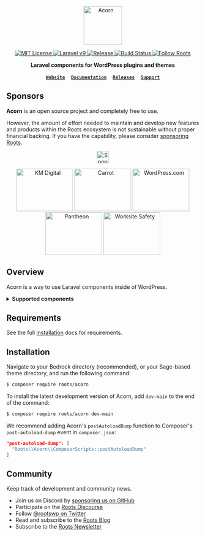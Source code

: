 <p align="center">
  <a href="https://roots.io/acorn/">
    <img alt="Acorn" src="https://cdn.roots.io/app/uploads/logo-acorn.svg" height="100">
  </a>
</p>

<p align="center">
  <a href="LICENSE.md">
    <img alt="MIT License" src="https://img.shields.io/github/license/roots/acorn?color=%23525ddc&style=flat-square" />
  </a>
  
  <a href="https://laravel.com/docs/9.x">
    <img alt="Laravel v9" src="https://img.shields.io/static/v1?label=laravel&message=v9&logo=Laravel&style=flat-square&color=f9322c" />
  </a>

  <a href="https://packagist.org/packages/roots/acorn">
    <img alt="Release" src="https://img.shields.io/github/release/roots/acorn.svg?style=flat-square" />
  </a>

  <a href="https://github.com/roots/acorn/actions">
    <img alt="Build Status" src="https://img.shields.io/github/actions/workflow/status/roots/acorn/main.yml?branch=main&style=flat-square" />
  </a>

  <a href="https://twitter.com/rootswp">
    <img alt="Follow Roots" src="https://img.shields.io/twitter/follow/rootswp.svg?style=flat-square&color=1da1f2" />
  </a>
</p>

<p align="center">
  <strong>Laravel components for WordPress plugins and themes</strong>
</p>

<p align="center">
  <a href="https://roots.io/"><strong><code>Website</code></strong></a> &nbsp;&nbsp; <a href="https://roots.io/acorn/docs/installation/"><strong><code>Documentation</code></strong></a> &nbsp;&nbsp; <a href="https://github.com/roots/acorn/releases"><strong><code>Releases</code></strong></a> &nbsp;&nbsp; <a href="https://discourse.roots.io/"><strong><code>Support</code></strong></a>
</p>

## Sponsors

**Acorn** is an open source project and completely free to use.

However, the amount of effort needed to maintain and develop new features and products within the Roots ecosystem is not sustainable without proper financial backing. If you have the capability, please consider [sponsoring Roots](https://github.com/sponsors/roots).

<p align="center"><a href="https://github.com/sponsors/roots"><img height="32" src="https://img.shields.io/badge/sponsor%20roots-525ddc?logo=github&logoColor=ffffff&message=" alt="Sponsor Roots"></a></p>

<div align="center">
<a href="https://k-m.com/"><img src="https://cdn.roots.io/app/uploads/km-digital.svg" alt="KM Digital" width="148" height="111"></a> <a href="https://carrot.com/"><img src="https://cdn.roots.io/app/uploads/carrot.svg" alt="Carrot" width="148" height="111"></a> <a href="https://wordpress.com/"><img src="https://cdn.roots.io/app/uploads/wordpress.svg" alt="WordPress.com" width="148" height="111"></a> <a href="https://pantheon.io/"><img src="https://cdn.roots.io/app/uploads/pantheon.svg" alt="Pantheon" width="148" height="111"></a> <a href="https://worksitesafety.ca/careers/"><img src="https://cdn.roots.io/app/uploads/worksite-safety.svg" alt="Worksite Safety" width="148" height="111"></a>
</div>

## Overview

Acorn is a way to use Laravel components inside of WordPress.

<details>
  <summary><b>Supported components</b></summary>
&nbsp;

| Component                | Support |
| ------------------------ | ------- |
| illuminate/auth          | ❌ |
| illuminate/broadcasting  | ❌ |
| illuminate/bus           | ❌ |
| illuminate/cache         | ✅ |
| illuminate/collections   | ❌ |
| illuminate/conditionable | ❌ |
| illuminate/config        | ✅ |
| illuminate/console       | ✅ |
| illuminate/container     | ✅ |
| illuminate/contracts     | ✅ |
| illuminate/contracts     | ❌ |
| illuminate/cookie        | ❌ |
| illuminate/database      | 🚧 |
| illuminate/encryption    | ❌ |
| illuminate/events        | ✅ |
| illuminate/filesystem    | ✅ |
| illuminate/hashing       | ❌ |
| illuminate/http          | ✅ |
| illuminate/log           | ✅ |
| illuminate/macroable     | ❌ |
| illuminate/mail          | ❌ |
| illuminate/notifications | ❌ |
| illuminate/pagination    | ❌ |
| illuminate/pipeline      | ❌ |
| illuminate/queue         | ❌ |
| illuminate/redis         | ❌ |
| illuminate/routing       | ✅ |
| illuminate/session       | ❌ |
| illuminate/support       | ✅ |
| illuminate/testing       | ❌ |
| illuminate/translation   | ❌ |
| illuminate/validation    | ❌ |
| illuminate/view          | ✅ |
  
</details>

## Requirements

See the full [installation](https://roots.io/acorn/docs/installation/) docs for requirements.

## Installation

Navigate to your Bedrock directory (recommended), or your Sage-based theme directory, and run the following command:

```sh
$ composer require roots/acorn
```

To install the latest development version of Acorn, add `dev-main` to the end of the command:

```sh
$ composer require roots/acorn dev-main
```

We recommend adding Acorn's `postAutoloadDump` function to Composer's `post-autoload-dump` event in `composer.json`:

```json
"post-autoload-dump": [
  "Roots\\Acorn\\ComposerScripts::postAutoloadDump"
]
```

## Community

Keep track of development and community news.

- Join us on Discord by [sponsoring us on GitHub](https://github.com/sponsors/roots)
- Participate on the [Roots Discourse](https://discourse.roots.io/)
- Follow [@rootswp on Twitter](https://twitter.com/rootswp)
- Read and subscribe to the [Roots Blog](https://roots.io/blog/)
- Subscribe to the [Roots Newsletter](https://roots.io/newsletter/)
